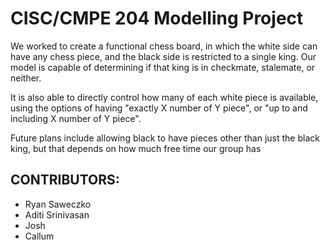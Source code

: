 # CISC/CMPE 204 Modelling Project

We worked to create a functional chess board, in which the white side can have any chess piece, and the black side is restricted to a single king. Our model is capable of determining if that king is in checkmate, stalemate, or neither. 

It is also able to directly control how many of each white piece is available, using the options of having "exactly X number of Y piece", or "up to and including X number of Y piece".

Future plans include allowing black to have pieces other than just the black king, but that depends on how much free time our group has



## CONTRIBUTORS:
- Ryan Saweczko
- Aditi Srinivasan
- Josh
- Callum